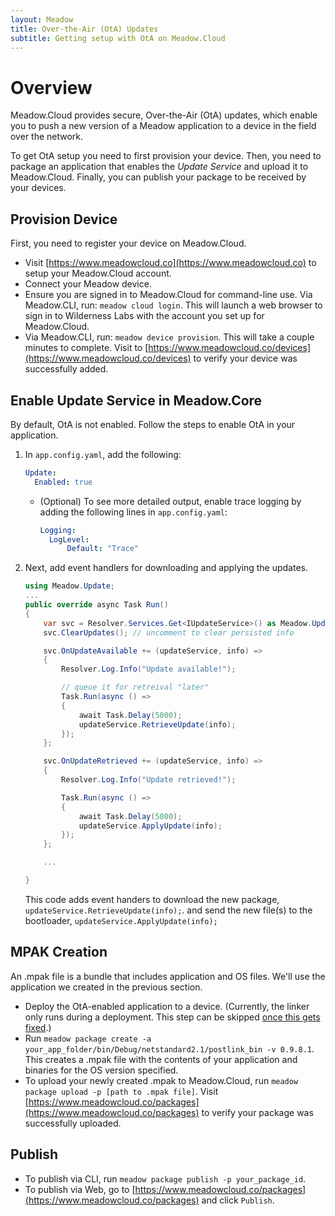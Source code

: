 ```yaml
---
layout: Meadow
title: Over-the-Air (OtA) Updates
subtitle: Getting setup with OtA on Meadow.Cloud
---
```


# Overview

Meadow.Cloud provides secure, Over-the-Air (OtA) updates, which enable you to push a new version of a Meadow application to a device in the field over the network.

To get OtA setup you need to first provision your device. Then, you need to package an application that enables the _Update Service_ and upload it to Meadow.Cloud. Finally, you can publish your package to be received by your devices.

## Provision Device

First, you need to register your device on Meadow.Cloud.

* Visit [https://www.meadowcloud.co](https://www.meadowcloud.co) to setup your Meadow.Cloud account.
* Connect your Meadow device.
* Ensure you are signed in to Meadow.Cloud for command-line use. Via Meadow.CLI, run: `meadow cloud login`. This will launch a web browser to sign in to Wilderness Labs with the account you set up for Meadow.Cloud.
* Via Meadow.CLI, run: `meadow device provision`. This will take a couple minutes to complete. Visit to [https://www.meadowcloud.co/devices](https://www.meadowcloud.co/devices) to verify your device was successfully added.

## Enable Update Service in Meadow.Core

By default, OtA is not enabled. Follow the steps to enable OtA in your application.  

1. In `app.config.yaml`, add the following:

    ```yaml
    Update:
      Enabled: true
    ```

    * (Optional) To see more detailed output, enable trace logging by adding the following lines in `app.config.yaml`:

        ```yaml
        Logging:
          LogLevel:
              Default: "Trace"
        ```

1. Next, add event handlers for downloading and applying the updates.

    ```csharp
    using Meadow.Update;
    ...
    public override async Task Run()
    {
        var svc = Resolver.Services.Get<IUpdateService>() as Meadow.Update.UpdateService;
        svc.ClearUpdates(); // uncomment to clear persisted info

        svc.OnUpdateAvailable += (updateService, info) =>
        {
            Resolver.Log.Info("Update available!");

            // queue it for retreival "later"
            Task.Run(async () =>
            {
                await Task.Delay(5000);
                updateService.RetrieveUpdate(info);
            });
        };

        svc.OnUpdateRetrieved += (updateService, info) =>
        {
            Resolver.Log.Info("Update retrieved!");

            Task.Run(async () =>
            {
                await Task.Delay(5000);
                updateService.ApplyUpdate(info);
            });
        };

        ...

    }
    ```

    This code adds event handers to download the new package, `updateService.RetrieveUpdate(info);`. and send the new file(s) to the bootloader, `updateService.ApplyUpdate(info);`

## MPAK Creation

An .mpak file is a bundle that includes application and OS files. We'll use the application we created in the previous section.

* Deploy the OtA-enabled application to a device. (Currently, the linker only runs during a deployment. This step can be skipped [once this gets fixed](https://github.com/WildernessLabs/Meadow.CLI/issues/287).)
* Run `meadow package create -a your_app_folder/bin/Debug/netstandard2.1/postlink_bin -v 0.9.8.1`. This creates a .mpak file with the contents of your application and binaries for the OS version specified.
* To upload your newly created .mpak to Meadow.Cloud, run `meadow package upload -p [path to .mpak file]`. Visit [https://www.meadowcloud.co/packages](https://www.meadowcloud.co/packages) to verify your package was successfully uploaded.

## Publish

* To publish via CLI, run `meadow package publish -p your_package_id`.  
* To publish via Web, go to [https://www.meadowcloud.co/packages](https://www.meadowcloud.co/packages) and click `Publish`.
